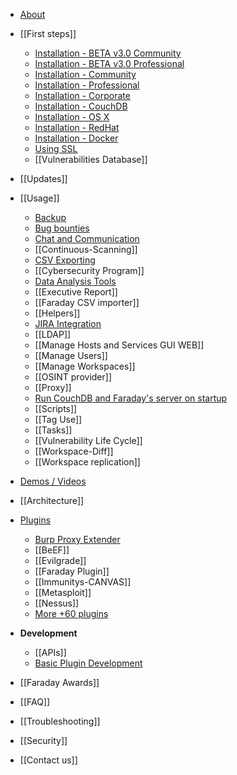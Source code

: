 * [About](https://github.com/infobyte/faraday/wiki)
* [[First steps]]
  * [Installation - BETA v3.0 Community](https://github.com/infobyte/faraday/wiki/Install-steps-for-Faraday-v3.0-BETA)
  * [Installation - BETA v3.0 Professional](https://github.com/infobyte/faraday/wiki/Install-steps-for-Faraday-v3.0-BETA-Professional)
  * [Installation - Community](https://github.com/infobyte/faraday/wiki/Installation-Community)
  * [Installation - Professional](https://github.com/infobyte/faraday/wiki/Installation-Pro)
  * [Installation - Corporate](https://github.com/infobyte/faraday/wiki/Installation-Corp)
  * [Installation - CouchDB](https://github.com/infobyte/faraday/wiki/Installation-CouchDB)
  * [Installation - OS X](https://github.com/infobyte/faraday/wiki/Installation-OSX)
  * [Installation - RedHat](https://github.com/infobyte/faraday/wiki/Installation-RedHat)
  * [Installation - Docker](https://github.com/infobyte/faraday/wiki/Installation-Docker)
  * [Using SSL](https://github.com/infobyte/faraday/wiki/SSL)
  * [[Vulnerabilities Database]]
* [[Updates]]
* [[Usage]]
  * [Backup](https://github.com/infobyte/faraday/wiki/Backup-Workspaces)
  * [Bug bounties](https://github.com/infobyte/faraday/wiki/Bug-bounties)
  * [Chat and Communication](https://github.com/infobyte/faraday/wiki/Chat-and-Communication)
  * [[Continuous-Scanning]]
  * [CSV Exporting](https://github.com/infobyte/faraday/wiki/Exporting-the-information)
  * [[Cybersecurity Program]]
  * [Data Analysis Tools](https://github.com/infobyte/faraday/wiki/Data-Analysis-Tools)
  * [[Executive Report]]
  * [[Faraday CSV importer]]
  * [[Helpers]]
  * [JIRA Integration](https://github.com/infobyte/faraday/wiki/Jira-integration)
  * [[LDAP]]
  * [[Manage Hosts and Services GUI WEB]]
  * [[Manage Users]]
  * [[Manage Workspaces]]
  * [[OSINT provider]]
  * [[Proxy]]
  * [Run CouchDB and Faraday's server on startup](https://github.com/infobyte/faraday/wiki/Run-Couchdb-and-Faraday's-server-on-startup)
  * [[Scripts]]
  * [[Tag Use]]
  * [[Tasks]]
  * [[Vulnerability Life Cycle]]
  * [[Workspace-Diff]]
  * [[Workspace replication]]


* [Demos / Videos](https://github.com/infobyte/faraday/wiki/Demos)
* [[Architecture]]
* [Plugins](https://github.com/infobyte/faraday/wiki/Plugin-List)
  * [Burp Proxy Extender](https://github.com/infobyte/faraday/wiki/Burp-proxy-extender)
  * [[BeEF]]
  * [[Evilgrade]]
  * [[Faraday Plugin]]
  * [[Immunitys-CANVAS]]
  * [[Metasploit]]
  * [[Nessus]]
  * [More +60 plugins](https://github.com/infobyte/faraday/wiki/Plugin-List#list)
* **Development**
  * [[APIs]]
  * [Basic Plugin Development](https://github.com/infobyte/faraday/wiki/Basic-plugin-development)
* [[Faraday Awards]]
* [[FAQ]]
* [[Troubleshooting]]
* [[Security]]
* [[Contact us]]

